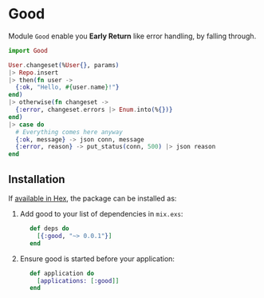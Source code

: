 # Good

Module `Good` enable you **Early Return** like error handling, by falling through.

```elixir
import Good

User.changeset(%User{}, params)
|> Repo.insert
|> then(fn user ->
  {:ok, "Hello, #{user.name}!"}
end)
|> otherwise(fn changeset ->
  {:error, changeset.errors |> Enum.into(%{})}
end)
|> case do
  # Everything comes here anyway
  {:ok, message} -> json conn, message
  {:error, reason} -> put_status(conn, 500) |> json reason
end
```

## Installation

If [available in Hex](https://hex.pm/docs/publish), the package can be installed as:

  1. Add good to your list of dependencies in `mix.exs`:
```elixir
      def deps do
        [{:good, "~> 0.0.1"}]
      end
```
  2. Ensure good is started before your application:
```elixir
      def application do
        [applications: [:good]]
      end
```
